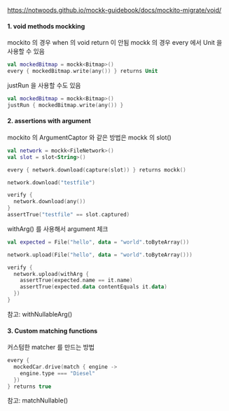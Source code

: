 


https://notwoods.github.io/mockk-guidebook/docs/mockito-migrate/void/


#### 1.  void  methods mockking 
mockito 의 경우 when 의 void return 이 안됨
mockk 의 경우 every 에서 Unit 을 사용할 수 있음
```kotlin
val mockedBitmap = mockk<Bitmap>()
every { mockedBitmap.write(any()) } returns Unit
```
justRun 을 사용할 수도 있음
```kotlin
val mockedBitmap = mockk<Bitmap>()
justRun { mockedBitmap.write(any()) }
```

#### 2. assertions with  argument

mockito 의 ArgumentCaptor 와 같은 방법은 mockk 의 slot()
```kotlin
val network = mockk<FileNetwork>()
val slot = slot<String>()

every { network.download(capture(slot)) } returns mockk()

network.download("testfile")

verify {
  network.download(any())
}
assertTrue("testfile" == slot.captured)
```

withArg() 를 사용해서 argument 체크 
```kotlin
val expected = File("hello", data = "world".toByteArray())

network.upload(File("hello", data = "world".toByteArray()))

verify {
  network.upload(withArg {
    assertTrue(expected.name == it.name)
    assertTrue(expected.data contentEquals it.data)
  })
}
```
참고: withNullableArg() 


#### 3.  Custom matching functions

커스텀한 matcher 를 만드는 방법
```kotlin
every {
  mockedCar.drive(match { engine ->
    engine.type === "Diesel"
  })
} returns true
```
참고: matchNullable() 
<!--stackedit_data:
eyJoaXN0b3J5IjpbMTcwNTkwMTQ3LDE0NjM0MzEyNCwxOTg5NT
M4ODk0XX0=
-->